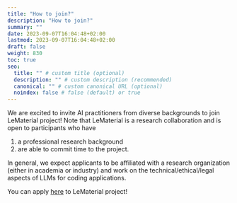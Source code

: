 ```yaml
---
title: "How to join?"
description: "How to join?"
summary: ""
date: 2023-09-07T16:04:48+02:00
lastmod: 2023-09-07T16:04:48+02:00
draft: false
weight: 830
toc: true
seo:
  title: "" # custom title (optional)
  description: "" # custom description (recommended)
  canonical: "" # custom canonical URL (optional)
  noindex: false # false (default) or true
---
```


We are excited to invite AI practitioners from diverse backgrounds to join LeMaterial project! Note that LeMaterial is a research collaboration and is open to participants who have

1. a professional research background
2. are able to commit time to the project.

In general, we expect applicants to be affiliated with a research organization (either in academia or industry) and work on the technical/ethical/legal aspects of LLMs for coding applications.

You can apply [here](https://forms.gle/KvZLmo12Ps7252gi9) to LeMaterial project!
